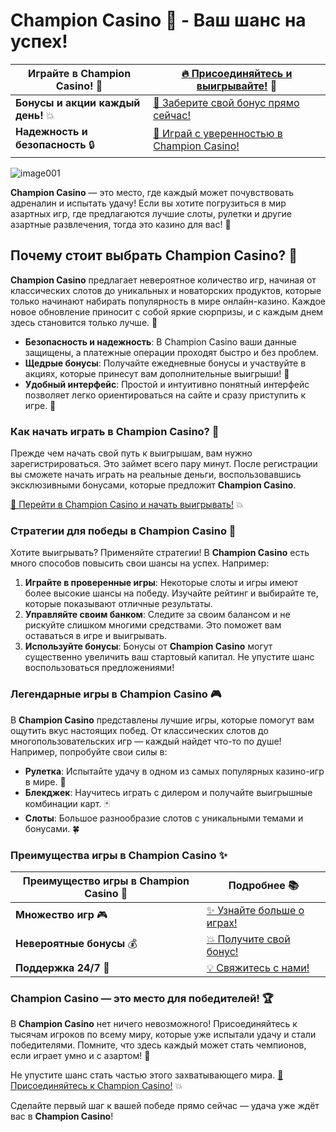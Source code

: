 # Champion Casino 🎰 - Ваш шанс на успех!

| **Играйте в Champion Casino!** 🎲 | [🔥 Присоединяйтесь и выигрывайте!](https://champcasino.ink/pobeda/doa-hats?p80412p305331p112c) 🎉 |  
|----------------------------------|---------------------------------------------------------------|  
| **Бонусы и акции каждый день!** 💥 | [🎰 Заберите свой бонус прямо сейчас!](https://champcasino.ink/pobeda/doa-hats?p80412p305331p112c) |  
| **Надежность и безопасность** 🔒 | [🎯 Играй с уверенностью в Champion Casino!](https://champcasino.ink/pobeda/doa-hats?p80412p305331p112c) |  

![image001](https://github.com/user-attachments/assets/e9a3c1f0-72f4-4b9b-b39c-8cd778b40c0c)

**Champion Casino** — это место, где каждый может почувствовать адреналин и испытать удачу! Если вы хотите погрузиться в мир азартных игр, где предлагаются лучшие слоты, рулетки и другие азартные развлечения, тогда это казино для вас! 🌟

## Почему стоит выбрать Champion Casino? 🎉

**Champion Casino** предлагает невероятное количество игр, начиная от классических слотов до уникальных и новаторских продуктов, которые только начинают набирать популярность в мире онлайн-казино. Каждое новое обновление приносит с собой яркие сюрпризы, и с каждым днем здесь становится только лучше. 💎

- **Безопасность и надежность**: В Champion Casino ваши данные защищены, а платежные операции проходят быстро и без проблем.
- **Щедрые бонусы**: Получайте ежедневные бонусы и участвуйте в акциях, которые принесут вам дополнительные выигрыши! 💸
- **Удобный интерфейс**: Простой и интуитивно понятный интерфейс позволяет легко ориентироваться на сайте и сразу приступить к игре. 🚀

### Как начать играть в Champion Casino? 🎰

Прежде чем начать свой путь к выигрышам, вам нужно зарегистрироваться. Это займет всего пару минут. После регистрации вы сможете начать играть на реальные деньги, воспользовавшись эксклюзивными бонусами, которые предложит **Champion Casino**. 

[🔗 Перейти в Champion Casino и начать выигрывать!](https://champcasino.ink/pobeda/doa-hats?p80412p305331p112c) 💥

### Стратегии для победы в Champion Casino 🎲

Хотите выигрывать? Применяйте стратегии! В **Champion Casino** есть много способов повысить свои шансы на успех. Например:

1. **Играйте в проверенные игры**: Некоторые слоты и игры имеют более высокие шансы на победу. Изучайте рейтинг и выбирайте те, которые показывают отличные результаты.
2. **Управляйте своим банком**: Следите за своим балансом и не рискуйте слишком многими средствами. Это поможет вам оставаться в игре и выигрывать.
3. **Используйте бонусы**: Бонусы от **Champion Casino** могут существенно увеличить ваш стартовый капитал. Не упустите шанс воспользоваться предложениями!

### Легендарные игры в **Champion Casino** 🎮

В **Champion Casino** представлены лучшие игры, которые помогут вам ощутить вкус настоящих побед. От классических слотов до многопользовательских игр — каждый найдет что-то по душе! Например, попробуйте свои силы в:

- **Рулетка**: Испытайте удачу в одном из самых популярных казино-игр в мире. 🎡
- **Блекджек**: Научитесь играть с дилером и получайте выигрышные комбинации карт. 🃏
- **Слоты**: Большое разнообразие слотов с уникальными темами и бонусами. 🍀

### Преимущества игры в **Champion Casino** ✨

| Преимущество игры в Champion Casino 🎰 | Подробнее 📚 |  
|-------------------------------------|-------------|  
| **Множество игр** 🎮 | [✨ Узнайте больше о играх!](https://champcasino.ink/pobeda/doa-hats?p80412p305331p112c) |  
| **Невероятные бонусы** 💰 | [💥 Получите свой бонус!](https://champcasino.ink/pobeda/doa-hats?p80412p305331p112c) |  
| **Поддержка 24/7** 💬 | [💡 Свяжитесь с нами!](https://champcasino.ink/pobeda/doa-hats?p80412p305331p112c) |  

### Champion Casino — это место для победителей! 🏆

В **Champion Casino** нет ничего невозможного! Присоединяйтесь к тысячам игроков по всему миру, которые уже испытали удачу и стали победителями. Помните, что здесь каждый может стать чемпионов, если играет умно и с азартом! 🏅

Не упустите шанс стать частью этого захватывающего мира. [🎯 Присоединяйтесь к Champion Casino!](https://champcasino.ink/pobeda/doa-hats?p80412p305331p112c) 💥

Сделайте первый шаг к вашей победе прямо сейчас — удача уже ждёт вас в **Champion Casino**!
